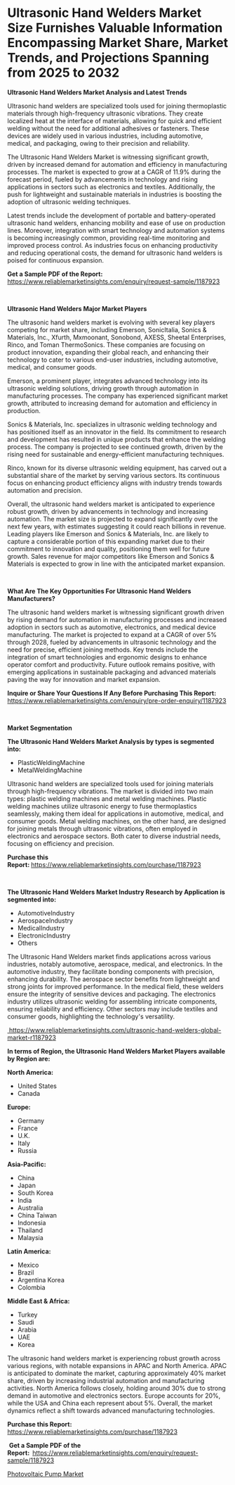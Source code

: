 <p><h1>Ultrasonic Hand Welders Market Size Furnishes Valuable Information Encompassing Market Share, Market Trends, and Projections Spanning from 2025 to 2032</h1></p><p><strong>Ultrasonic Hand Welders Market Analysis and Latest Trends</strong></p>
<p><p>Ultrasonic hand welders are specialized tools used for joining thermoplastic materials through high-frequency ultrasonic vibrations. They create localized heat at the interface of materials, allowing for quick and efficient welding without the need for additional adhesives or fasteners. These devices are widely used in various industries, including automotive, medical, and packaging, owing to their precision and reliability.</p><p>The Ultrasonic Hand Welders Market is witnessing significant growth, driven by increased demand for automation and efficiency in manufacturing processes. The market is expected to grow at a CAGR of 11.9% during the forecast period, fueled by advancements in technology and rising applications in sectors such as electronics and textiles. Additionally, the push for lightweight and sustainable materials in industries is boosting the adoption of ultrasonic welding techniques.</p><p>Latest trends include the development of portable and battery-operated ultrasonic hand welders, enhancing mobility and ease of use on production lines. Moreover, integration with smart technology and automation systems is becoming increasingly common, providing real-time monitoring and improved process control. As industries focus on enhancing productivity and reducing operational costs, the demand for ultrasonic hand welders is poised for continuous expansion.</p></p>
<p><strong>Get a Sample PDF of the Report:&nbsp;</strong> <a href="https://www.reliablemarketinsights.com/enquiry/request-sample/1187923?utm_campaign=2456&utm_medium=2&utm_source=Github&utm_content=ia&utm_term=21022025&utm_id=ultrasonic-hand-welders">https://www.reliablemarketinsights.com/enquiry/request-sample/1187923</a></p>
<p>&nbsp;</p>
<p><strong>Ultrasonic Hand Welders Major Market Players</strong></p>
<p><p>The ultrasonic hand welders market is evolving with several key players competing for market share, including Emerson, SonicItalia, Sonics & Materials, Inc., Xfurth, Mxmoonant, Sonobond, AXESS, Sheetal Enterprises, Rinco, and Toman ThermoSonics. These companies are focusing on product innovation, expanding their global reach, and enhancing their technology to cater to various end-user industries, including automotive, medical, and consumer goods.</p><p>Emerson, a prominent player, integrates advanced technology into its ultrasonic welding solutions, driving growth through automation in manufacturing processes. The company has experienced significant market growth, attributed to increasing demand for automation and efficiency in production.</p><p>Sonics & Materials, Inc. specializes in ultrasonic welding technology and has positioned itself as an innovator in the field. Its commitment to research and development has resulted in unique products that enhance the welding process. The company is projected to see continued growth, driven by the rising need for sustainable and energy-efficient manufacturing techniques.</p><p>Rinco, known for its diverse ultrasonic welding equipment, has carved out a substantial share of the market by serving various sectors. Its continuous focus on enhancing product efficiency aligns with industry trends towards automation and precision.</p><p>Overall, the ultrasonic hand welders market is anticipated to experience robust growth, driven by advancements in technology and increasing automation. The market size is projected to expand significantly over the next few years, with estimates suggesting it could reach billions in revenue. Leading players like Emerson and Sonics & Materials, Inc. are likely to capture a considerable portion of this expanding market due to their commitment to innovation and quality, positioning them well for future growth. Sales revenue for major competitors like Emerson and Sonics & Materials is expected to grow in line with the anticipated market expansion.</p></p>
<p>&nbsp;</p>
<p><strong>What Are The Key Opportunities For Ultrasonic Hand Welders Manufacturers?</strong></p>
<p><p>The ultrasonic hand welders market is witnessing significant growth driven by rising demand for automation in manufacturing processes and increased adoption in sectors such as automotive, electronics, and medical device manufacturing. The market is projected to expand at a CAGR of over 5% through 2028, fueled by advancements in ultrasonic technology and the need for precise, efficient joining methods. Key trends include the integration of smart technologies and ergonomic designs to enhance operator comfort and productivity. Future outlook remains positive, with emerging applications in sustainable packaging and advanced materials paving the way for innovation and market expansion.</p></p>
<p><strong>Inquire or Share Your Questions If Any Before Purchasing This Report:</strong> <a href="https://www.reliablemarketinsights.com/enquiry/pre-order-enquiry/1187923?utm_campaign=2456&utm_medium=2&utm_source=Github&utm_content=ia&utm_term=21022025&utm_id=ultrasonic-hand-welders">https://www.reliablemarketinsights.com/enquiry/pre-order-enquiry/1187923</a></p>
<p>&nbsp;</p>
<p><strong>Market Segmentation</strong></p>
<p><strong>The Ultrasonic Hand Welders Market Analysis by types is segmented into:</strong></p>
<p><ul><li>PlasticWeldingMachine</li><li>MetalWeldingMachine</li></ul></p>
<p><p>Ultrasonic hand welders are specialized tools used for joining materials through high-frequency vibrations. The market is divided into two main types: plastic welding machines and metal welding machines. Plastic welding machines utilize ultrasonic energy to fuse thermoplastics seamlessly, making them ideal for applications in automotive, medical, and consumer goods. Metal welding machines, on the other hand, are designed for joining metals through ultrasonic vibrations, often employed in electronics and aerospace sectors. Both cater to diverse industrial needs, focusing on efficiency and precision.</p></p>
<p><strong>Purchase this Report:&nbsp;</strong><a href="https://www.reliablemarketinsights.com/purchase/1187923?utm_campaign=2456&utm_medium=2&utm_source=Github&utm_content=ia&utm_term=21022025&utm_id=ultrasonic-hand-welders">https://www.reliablemarketinsights.com/purchase/1187923</a></p>
<p>&nbsp;</p>
<p><strong>The Ultrasonic Hand Welders Market Industry Research by Application is segmented into:</strong></p>
<p><ul><li>AutomotiveIndustry</li><li>AerospaceIndustry</li><li>MedicalIndustry</li><li>ElectronicIndustry</li><li>Others</li></ul></p>
<p><p>The Ultrasonic Hand Welders market finds applications across various industries, notably automotive, aerospace, medical, and electronics. In the automotive industry, they facilitate bonding components with precision, enhancing durability. The aerospace sector benefits from lightweight and strong joints for improved performance. In the medical field, these welders ensure the integrity of sensitive devices and packaging. The electronics industry utilizes ultrasonic welding for assembling intricate components, ensuring reliability and efficiency. Other sectors may include textiles and consumer goods, highlighting the technology's versatility.</p></p>
<p><a href="https://www.reliablemarketinsights.com/ultrasonic-hand-welders-global-market-r1187923?utm_campaign=2456&utm_medium=2&utm_source=Github&utm_content=ia&utm_term=21022025&utm_id=ultrasonic-hand-welders">&nbsp;https://www.reliablemarketinsights.com/ultrasonic-hand-welders-global-market-r1187923</a></p>
<p><strong>In terms of Region, the Ultrasonic Hand Welders Market Players available by Region are:</strong></p>
<p>
    <p> <strong> North America: </strong>
        <ul>
            <li>United States</li>
            <li>Canada</li>
        </ul>
        </p> 
    <p> <strong> Europe: </strong>
        <ul>
            <li>Germany</li>
            <li>France</li>
            <li>U.K.</li>
            <li>Italy</li>
            <li>Russia</li>
        </ul>
        </p> 
    <p> <strong> Asia-Pacific: </strong>
        <ul>
            <li>China</li>
            <li>Japan</li>
            <li>South Korea</li>
            <li>India</li>
            <li>Australia</li>
            <li>China Taiwan</li>
            <li>Indonesia</li>
            <li>Thailand</li>
            <li>Malaysia</li>
        </ul>
        </p> 
    <p> <strong> Latin America: </strong>
        <ul>
            <li>Mexico</li>
            <li>Brazil</li>
            <li>Argentina Korea</li>
            <li>Colombia</li>
        </ul>
        </p> 
    <p> <strong> Middle East & Africa: </strong>
        <ul>
            <li>Turkey</li>
            <li>Saudi</li>
            <li>Arabia</li>
            <li>UAE</li>
            <li>Korea</li>
        </ul>
    </p>
    </p>
<p><p>The ultrasonic hand welders market is experiencing robust growth across various regions, with notable expansions in APAC and North America. APAC is anticipated to dominate the market, capturing approximately 40% market share, driven by increasing industrial automation and manufacturing activities. North America follows closely, holding around 30% due to strong demand in automotive and electronics sectors. Europe accounts for 20%, while the USA and China each represent about 5%. Overall, the market dynamics reflect a shift towards advanced manufacturing technologies.</p></p>
<p><strong>Purchase this Report: </strong><a href="https://www.reliablemarketinsights.com/purchase/1187923?utm_campaign=2456&utm_medium=2&utm_source=Github&utm_content=ia&utm_term=21022025&utm_id=ultrasonic-hand-welders">https://www.reliablemarketinsights.com/purchase/1187923</a></p>
<p>&nbsp;<strong>Get a Sample PDF of the Report:&nbsp;&nbsp;</strong><a href="https://www.reliablemarketinsights.com/enquiry/request-sample/1187923?utm_campaign=2456&utm_medium=2&utm_source=Github&utm_content=ia&utm_term=21022025&utm_id=ultrasonic-hand-welders">https://www.reliablemarketinsights.com/enquiry/request-sample/1187923</a></p>
<p><strong></strong></p>
<p><p><a href="https://github.com/lizamflotow/Market-Research-Report-List-1/blob/main/photovoltaic-pump-market.md?utm_campaign=2456&utm_medium=2&utm_source=Github&utm_content=ia&utm_term=21022025&utm_id=ultrasonic-hand-welders">Photovoltaic Pump Market</a></p></p>